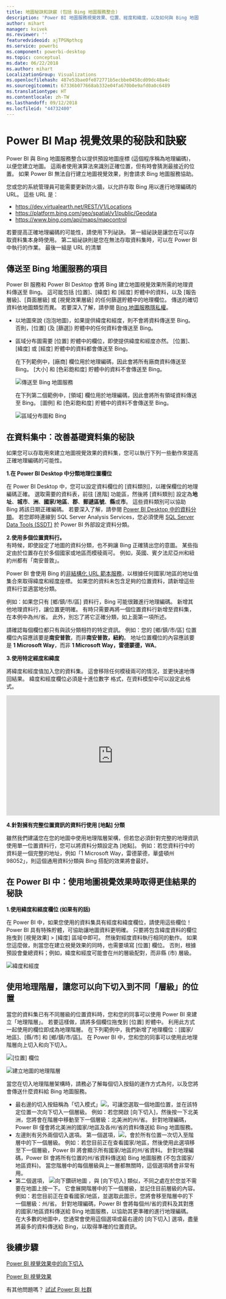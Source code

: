 ```yaml
---
title: 地圖秘訣和訣竅 (包括 Bing 地圖服務整合)
description: 'Power BI 地圖服務視覺效果、位置、經度和緯度，以及如何與 Bing 地圖服務整合運作的秘訣和訣竅。 '
author: mihart
manager: kvivek
ms.reviewer: ''
featuredvideoid: ajTPGNpthcg
ms.service: powerbi
ms.component: powerbi-desktop
ms.topic: conceptual
ms.date: 06/22/2018
ms.author: mihart
LocalizationGroup: Visualizations
ms.openlocfilehash: 487e53bae0fe872771b5ecbbe0458cd09dc48a4c
ms.sourcegitcommit: 67336b077668ab332e04fa670b0e9afd0a0c6489
ms.translationtype: HT
ms.contentlocale: zh-TW
ms.lasthandoff: 09/12/2018
ms.locfileid: "44732400"
---
```

# <a name="tips-and-tricks-for-power-bi-map-visualizations"></a>Power BI Map 視覺效果的秘訣和訣竅
Power BI 與 Bing 地圖服務整合以提供預設地圖座標 (這個程序稱為地理編碼)，以便您建立地圖。 這兩者使用演算法來識別正確位置，但有時會猜測最接近的位置。 如果 Power BI 無法自行建立地圖視覺效果，則會請求 Bing 地圖服務協助。 

您或您的系統管理員可能需要更新防火牆，以允許存取 Bing 用以進行地理編碼的 URL。  這些 URL 是：
* https://dev.virtualearth.net/REST/V1/Locations
* https://platform.bing.com/geo/spatial/v1/public/Geodata
* https://www.bing.com/api/maps/mapcontrol

若要提高正確地理編碼的可能性，請使用下列祕訣。 第一組祕訣是讓您在可以存取資料集本身時使用。 第二組祕訣則是您在無法存取資料集時，可以在 Power BI 中執行的作業。 最後一組是 URL 的清單

## <a name="what-is-sent-to-bing-maps"></a>傳送至 Bing 地圖服務的項目
Power BI 服務和 Power BI Desktop 會將 Bing 建立地圖視覺效果所需的地理資料傳送至 Bing。 這可能包括 [位置]、[緯度] 和 [經度] 貯體中的資料，以及 [報告層級]、[頁面層級] 或 [視覺效果層級] 的任何篩選貯體中的地理欄位。 傳送的確切資料依地圖類型而異。 若要深入了解，請參閱 [Bing 地圖服務隱私權](https://go.microsoft.com/fwlink/?LinkID=248686)。

* 以地圖來說 (泡泡地圖)，如果提供緯度和經度，則不會將資料傳送至 Bing。 否則，[位置] (及 [篩選]) 貯體中的任何資料會傳送至 Bing。     
* 區域分布圖需要 [位置] 貯體中的欄位，即使提供緯度和經度亦然。 [位置]、[緯度] 或 [經度] 貯體中的資料都會傳送至 Bing。
  
    在下列範例中，[廠商] 欄位用於地理編碼，因此會將所有廠商資料傳送至 Bing。 [大小] 和 [色彩飽和度] 貯體中的資料不會傳送至 Bing。
  
    ![傳送至 Bing 地圖服務](./media/power-bi-map-tips-and-tricks/power-bi-sent-to-bing-new.png)
  
    在下列第二個範例中，[領域] 欄位用於地理編碼，因此會將所有領域資料傳送至 Bing。 [圖例] 和 [色彩飽和度] 貯體中的資料不會傳送至 Bing。
  
    ![區域分布圖和 Bing](./media/power-bi-map-tips-and-tricks/power-bi-filled-map.png)

## <a name="in-the-dataset-tips-to-improve-the-underlying-dataset"></a>在資料集中︰改善基礎資料集的秘訣
如果您可以存取用來建立地圖視覺效果的資料集，您可以執行下列一些動作來提高正確地理編碼的可能性。

**1.在 Power BI Desktop 中分類地理位置欄位**

在 Power BI Desktop 中，您可以設定資料欄位的 [資料類別]，以確保欄位的地理編碼正確。 選取需要的資料表，前往 [進階] 功能區，然後將 [資料類別] 設定為**地址**、**城市**、**洲**、**國家/地區**、**郡**、**郵遞區號**、**縣**或**市**。 這些資料類別可以協助 Bing 將該日期正確編碼。 若要深入了解，請參閱 [Power BI Desktop 中的資料分類](../desktop-data-categorization.md)。 若您即時連線到 SQL Server Analysis Services，您必須使用 [SQL Server Data Tools (SSDT)](https://docs.microsoft.com/sql/ssdt/download-sql-server-data-tools-ssdt) 於 Power BI 外部設定資料分類。

**2.使用多個位置資料行。**    
 有時候，即使設定了地圖的資料分類，也不夠讓 Bing 正確猜出您的意圖。 某些指定由於位置存在於多個國家或地區而模稜兩可。 例如，英國、賓夕法尼亞州和紐約州都有「南安普敦」。

Power BI 會使用 Bing 的[非結構化 URL 範本服務](https://msdn.microsoft.com/library/ff701714.aspx)，以根據任何國家/地區的地址值集合來取得緯度和經度座標。 如果您的資料未包含足夠的位置資料，請新增這些資料行並適當地分類。

 例如：如果您只有 [鄉/鎮/市/區] 資料行，Bing 可能很難進行地理編碼。 新增其他地理資料行，讓位置更明確。  有時只需要再將一個位置資料行新增至資料集，在本例中為州/省。 此外，別忘了將它正確分類，如上面第一項所述。

請確認每個欄位都只有與該分類相符的特定資訊。  例如：您的 [鄉/鎮/市/區] 位置欄位內容應該要是**南安普敦**，而非**南安普敦，紐約**。  地址位置欄位的內容應該要是 **1 Microsoft Way**，而非 **1 Microsoft Way，雷德蒙德，WA**。

**3.使用特定經度和緯度**

將緯度和經度值加入您的資料集。 這會移除任何模稜兩可的情況，並更快速地傳回結果。 緯度和經度欄位必須是十進位數字  格式，在資料模型中可以設定此格式。

<iframe width="560" height="315" src="https://www.youtube.com/embed/ajTPGNpthcg" frameborder="0" allowfullscreen></iframe>

**4.針對擁有完整位置資訊的資料行使用 [地點] 分類**

雖然我們建議您在您的地圖中使用地理階層架構，但若您必須針對完整的地理資訊使用單一位置資料行，您可以將資料分類設定為 [地點]。 例如：若您資料行中的資料是一個完整的地址，例如「1 Microsoft Way，雷德蒙德，華盛頓州 98052」，則這個通用資料分類與 Bing 搭配的效果將會最好。 

## <a name="in-power-bi-tips-to-get-better-results-when-using-map-visualizations"></a>在 Power BI 中︰使用地圖視覺效果時取得更佳結果的秘訣
**1.使用緯度和經度欄位 (如果有的話)**

在 Power BI 中，如果您使用的資料集具有經度和緯度欄位，請使用這些欄位！  Power BI 具有特殊貯體，可協助讓地圖資料更明確。 只要將包含緯度資料的欄位拖曳到 [視覺效果] > [緯度] 區域中即可。  然後對經度資料執行相同的動作。 如果您這麼做，則當您在建立視覺效果的同時，也需要填寫 [位置]  欄位。 否則，根據預設會彙總資料；例如，緯度和經度可能會在州的層級配對，而非縣 (市) 層級。

![緯度和經度](./media/power-bi-map-tips-and-tricks/pbi_latitude.png) 

## <a name="use-geo-hierarchies-so-you-can-drill-down-to-different-levels-of-location"></a>使用地理階層，讓您可以向下切入到不同「層級」的位置
當您的資料集已有不同層級的位置資料時，您和您的同事可以使用 Power BI 來建立「地理階層」。 若要這樣做，請將多個欄位拖曳到 [位置] 貯體中。 利用此方式一起使用的欄位即成為地理階層。 在下列範例中，我們新增了地理欄位：[國家/地區]、[縣/市] 和 [鄉/鎮/市/區]。 在 Power BI 中，您和您的同事可以使用此地理階層向上切入和向下切入。

  ![[位置] 欄位](./media/power-bi-map-tips-and-tricks/power-bi-hierarchy.png)

   ![建立地圖的地理階層](./media/power-bi-map-tips-and-tricks/power-bi-geo.gif)

當您在切入地理階層架構時，請務必了解每個切入按鈕的運作方式為何，以及您將會傳送什麼資料給 Bing 地圖服務。 

* 最右邊的切入按鈕稱為「切入模式」![](media/power-bi-map-tips-and-tricks/power-bi-drill-down.png)，可讓您選取一個地圖位置，並在該特定位置一次向下切入一個層級。 例如：若您開啟 [向下切入]，然後按一下北美洲，您將會在階層中移動至下一個層級：北美洲的州/省。 針對地理編碼，Power BI 僅會將北美洲的國家/地區及各州/省的資料傳送給 Bing 地圖服務。  
* 左邊則有另外兩個切入選項。 第一個選項，![](media/power-bi-map-tips-and-tricks/power-bi-drill-down2.png)，會於所有位置一次切入至階層中的下一個層級。 例如：若您目前正在查看國家/地區，然後使用此選項移至下一個層級，Power BI 將會顯示所有國家/地區的州/省資料。 針對地理編碼，Power BI 會將所有位置的州/省資料傳送給 Bing 地圖服務 (不包含國家/地區資料)。 當您階層中的每個層級與上一層都無關時，這個選項將會非常有用。 
* 第二個選項， ![向下鑽研地圖](./media/power-bi-map-tips-and-tricks/power-bi-drill-down3.png) ，與 [向下切入] 類似，不同之處在於您並不需要在地圖上按一下。  它會展開階層中的下一個層級，並記住目前層級的內容。 例如：若您目前正在查看國家/地區，並選取此圖示，您將會移至階層中的下一個層級：州/省。 針對地理編碼，Power BI 會將每個州/省的資料及其對應的國家/地區資料傳送給 Bing 地圖服務，以協助其更準確的進行地理編碼。 在大多數的地圖中，您通常會使用這個選項或最右邊的 [向下切入] 選項，盡量將最多的資料傳送給 Bing，以取得準確的位置資訊。 

## <a name="next-steps"></a>後續步驟
[Power BI 視覺效果中的向下切入](../power-bi-visualization-drill-down.md)

[Power BI 視覺效果](power-bi-report-visualizations.md)

有其他問題嗎？ [試試 Power BI 社群](http://community.powerbi.com/)

